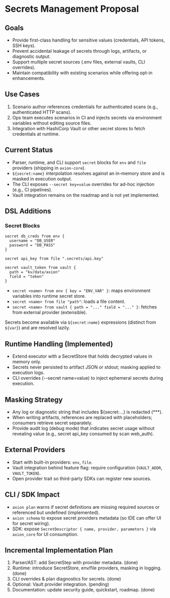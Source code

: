 # Secrets Management Proposal

## Goals

- Provide first-class handling for sensitive values (credentials, API tokens, SSH keys).
- Prevent accidental leakage of secrets through logs, artifacts, or diagnostic output.
- Support multiple secret sources (.env files, external vaults, CLI overrides).
- Maintain compatibility with existing scenarios while offering opt-in enhancements.

## Use Cases

1. Scenario author references credentials for authenticated scans (e.g., authenticated HTTP scans).
2. Ops team executes scenarios in CI and injects secrets via environment variables without editing source files.
3. Integration with HashiCorp Vault or other secret stores to fetch credentials at runtime.

## Current Status

- Parser, runtime, and CLI support `secret` blocks for `env` and `file` providers (shipping in `axion-core`).
- `${secret:name}` interpolation resolves against an in-memory store and is masked in execution output.
- The CLI exposes `--secret key=value` overrides for ad-hoc injection (e.g., CI pipelines).
- Vault integration remains on the roadmap and is not yet implemented.

## DSL Additions

### Secret Blocks

```axion
secret db_creds from env {
  username = "DB_USER"
  password = "DB_PASS"
}

secret api_key from file ".secrets/api.key"

secret vault_token from vault {
  path = "kv/data/axion"
  field = "token"
}
```

- `secret <name> from env { key = "ENV_VAR" }`: maps environment variables into runtime secret store.
- `secret <name> from file "path"`: loads a file content.
- `secret <name> from vault { path = "..." field = "..." }`: fetches from external provider (extensible).

Secrets become available via `${secret:name}` expressions (distinct from `${var}`) and are resolved lazily.

## Runtime Handling (Implemented)

- Extend executor with a SecretStore that holds decrypted values in memory only.
- Secrets never persisted to artifact JSON or stdout; masking applied to execution logs.
- CLI overrides (--secret name=value) to inject ephemeral secrets during execution.

## Masking Strategy

- Any log or diagnostic string that includes ${secret:...} is redacted (***).
- When writing artifacts, references are replaced with placeholders; consumers retrieve secret separately.
- Provide audit log (debug mode) that indicates secret usage without revealing value (e.g., secret api_key consumed by scan web_auth).

## External Providers

- Start with built-in providers: `env`, `file`.
- Vault integration behind feature flag: require configuration (`VAULT_ADDR`, `VAULT_TOKEN`).
- Open provider trait so third-party SDKs can register new sources.

## CLI / SDK Impact

- `axion plan` warns if secret definitions are missing required sources or referenced but undefined (implemented).
- `axion schema` to expose secret providers metadata (so IDE can offer UI for secret wiring).
- SDK: expose `SecretDescriptor { name, provider, parameters }` via `axion_core` for UI consumption.

## Incremental Implementation Plan

1. Parser/AST: add SecretStep with provider metadata. (done)
2. Runtime: introduce SecretStore, env/file providers, masking in logging. (done)
3. CLI overrides & plan diagnostics for secrets. (done)
4. Optional: Vault provider integration. (pending)
5. Documentation: update security guide, quickstart, roadmap. (done)
